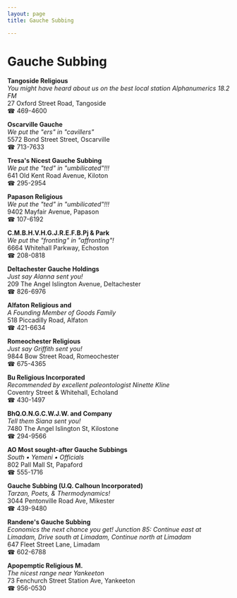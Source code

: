 ```yaml
---
layout: page 
title: Gauche Subbing

---
```



# Gauche Subbing


 **Tangoside Religious**  
_You might have heard about us on the best local station Alphanumerics 18.2 FM_  
27 Oxford Street Road, Tangoside  
☎ 469-4600

**Oscarville Gauche**  
_We put the "ers" in "cavillers"_  
5572 Bond Street Street, Oscarville  
☎ 713-7633

**Tresa's Nicest Gauche Subbing**  
_We put the "ted" in "umbilicated"!!!_  
641 Old Kent Road Avenue, Kiloton  
☎ 295-2954

**Papason Religious**  
_We put the "ted" in "umbilicated"!!!_  
9402 Mayfair Avenue, Papason  
☎ 107-6192

**C.M.B.H.V.H.G.J.R.E.F.B.Pj & Park**  
_We put the "fronting" in "affronting"!_  
6664 Whitehall Parkway, Echoston  
☎ 208-0818

**Deltachester Gauche Holdings**  
_Just say Alanna sent you!_  
209 The Angel Islington Avenue, Deltachester  
☎ 826-6976

**Alfaton Religious and**  
_A Founding Member of Goods Family_  
518 Piccadilly Road, Alfaton  
☎ 421-6634

**Romeochester Religious**  
_Just say Griffith sent you!_  
9844 Bow Street Road, Romeochester  
☎ 675-4365

**Bu Religious Incorporated**  
_Recommended by excellent paleontologist Ninette Kline_  
Coventry Street & Whitehall, Echoland  
☎ 430-1497

**BhQ.O.N.G.C.W.J.W. and Company**  
_Tell them Siana sent you!_  
7480 The Angel Islington St, Kilostone  
☎ 294-9566

**AO Most sought-after Gauche Subbings**  
_South • Yemeni • Officials_  
802 Pall Mall St, Papaford  
☎ 555-1716

**Gauche Subbing (U.Q. Calhoun Incorporated)**  
_Tarzan, Poets, & Thermodynamics!_  
3044 Pentonville Road Ave, Mikester  
☎ 439-9480

**Randene's Gauche Subbing**  
_Economics the next chance you get! 
Junction 85: Continue east at Limadam, Drive south at Limadam, Continue north at Limadam_  
647 Fleet Street Lane, Limadam  
☎ 602-6788

**Apopemptic Religious M.**  
_The nicest range near Yankeeton_  
73 Fenchurch Street Station Ave, Yankeeton  
☎ 956-0530

